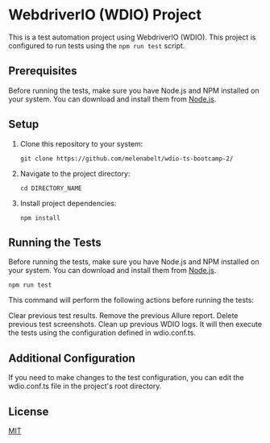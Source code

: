 # WebdriverIO (WDIO) Project

This is a test automation project using WebdriverIO (WDIO). This project is configured to run tests using the `npm run test` script.

## Prerequisites

Before running the tests, make sure you have Node.js and NPM installed on your system. You can download and install them from [Node.js](https://nodejs.org/).

## Setup

1. Clone this repository to your system:

   ```shell
   git clone https://github.com/melenabelt/wdio-ts-bootcamp-2/
   ```

2. Navigate to the project directory:

   ```shell
   cd DIRECTORY_NAME
   ```

3. Install project dependencies:

   ```shell
   npm install
   ```

## Running the Tests

Before running the tests, make sure you have Node.js and NPM installed on your system. You can download and install them from [Node.js](https://nodejs.org/).

```shell
npm run test
```

This command will perform the following actions before running the tests:

Clear previous test results.
Remove the previous Allure report.
Delete previous test screenshots.
Clean up previous WDIO logs.
It will then execute the tests using the configuration defined in wdio.conf.ts.

## Additional Configuration

If you need to make changes to the test configuration, you can edit the wdio.conf.ts file in the project's root directory.

## License

[MIT](https://choosealicense.com/licenses/mit/)
